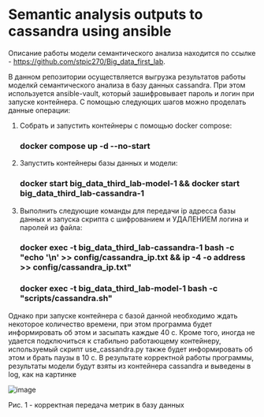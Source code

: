 # Semantic analysis outputs to cassandra using ansible

Описание работы модели семантического анализа находится по ссылке - https://github.com/stpic270/Big_data_first_lab. 

В данном репозитории осуществляется выгрузка результатов работы моделкй семантического анализа в базу данных cassandra. При этом используется ansible-vault, который зашифровывает пароль и логин при запуске контейнера. С помощью следующих шагов можно проделать данные операции:
1) Собрать и запустить контейнеры с помощью docker compose:
   ### docker compose up -d --no-start
2) Запустить контейнеры базы данных и модели:
   ### docker start big_data_third_lab-model-1 && docker start big_data_third_lab-cassandra-1
3) Выполнить следующие команды для передачи ip адресса базы данных и запуска скрипта с шифрованием и УДАЛЕНИЕМ логина и паролей из файла:
   ### docker exec -t big_data_third_lab-cassandra-1 bash -c "echo '\n' >> config/cassandra_ip.txt && ip -4 -o address >> config/cassandra_ip.txt"
   ### docker exec -t big_data_third_lab-model-1 bash -c "scripts/cassandra.sh"
Однако при запуске контейнера с базой данной необходимо ждать некоторое количество времени, при этом программа будет информировать об 
этом и засыпать каждые 40 с. Кроме того, иногда не удается подключиться к стабильно работающему контейнеру, используемый скрипт use_cassandra.py также будет информировать об этом и брать паузы в 10 с. В результате корректной работы программы, результаты модели будут взяты из контейнера cassandra и выведены в log, как на картинке 

![image](https://github.com/stpic270/Big_data_second_lab/assets/58371161/93e7f011-eb30-4524-804e-e0814a26d4fc)

Рис. 1 - корректная передача метрик в базу данных
